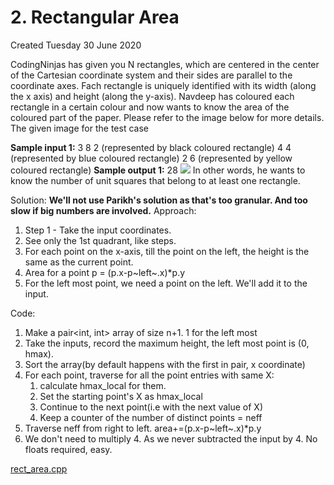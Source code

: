 # 2. Rectangular Area
Created Tuesday 30 June 2020

CodingNinjas has given you N rectangles, which are
centered in the center of the Cartesian coordinate system
and their sides are parallel to the coordinate axes. Fach
rectangle is uniquely identified with its width (along the x
axis) and height (along the y-axis). Navdeep has coloured
each rectangle in a certain colour and now wants to know
the area of the coloured part of the paper. Please refer to
the image below for more details. The given image for
the test case

**Sample input 1:**
3
8 2 (represented by black coloured rectangle)
4 4 (represented by blue coloured rectangle)
2 6 (represented by yellow coloured rectangle)
**Sample output 1:**
28
![](/assets/2._Rectangular_Area-image-1.png)
In other words, he wants to know the number of unit
squares that belong to at least one rectangle.

Solution:
**We'll not use Parikh's solution as that's too granular. And too slow if big numbers are involved.**
Approach:

1. Step 1 - Take the input coordinates.
2. See only the 1st quadrant, like steps.
3. For each point on the x-axis, till the point on the left, the height is the same as the current point.
4. Area for a point p = (p.x-p~left~.x)\*p.y
5. For the left most point, we need a point on the left. We'll add it to the input.

Code:

1. Make a pair<int, int> array of size n+1. 1 for the left most
2. Take the inputs, record the maximum height, the left most point is (0, hmax).
3. Sort the array(by default happens with the first in pair, x coordinate)
4. For each point, traverse for all the point entries with same X:
   1. calculate hmax_local for them.
   2. Set the starting point's X as hmax_local
   3. Continue to the next point(i.e with the next value of X)
   4. Keep a counter of the number of distinct points = neff
5. Traverse neff from right to left. area+=(p.x-p~left~.x)\*p.y
6. We don't need to multiply 4. As we never subtracted the input by 4. No floats required, easy.

[rect_area.cpp](2._Rectangular_Area/rect_area.cpp)
